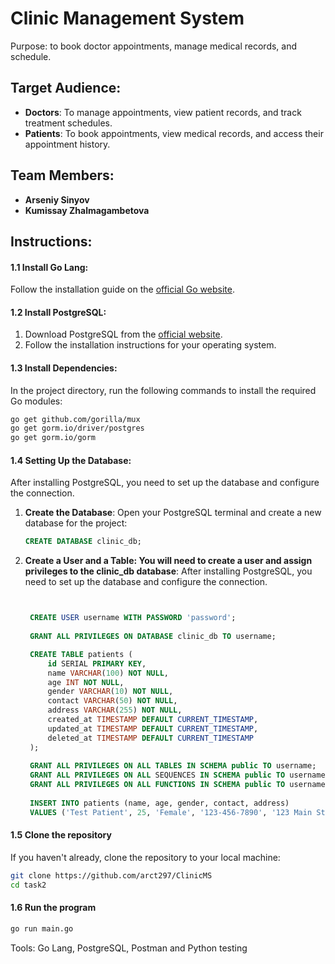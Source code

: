 # Clinic Management System 
Purpose: to book doctor appointments, manage medical records, and schedule.
## Target Audience:
- **Doctors**: To manage appointments, view patient records, and track treatment schedules.
- **Patients**: To book appointments, view medical records, and access their appointment history.

## Team Members:
- **Arseniy Sinyov**
- **Kumissay Zhalmagambetova**
<h2>Instructions:</h2>

#### 1.1 Install Go Lang:
Follow the installation guide on the [official Go website](https://golang.org/doc/install).

#### 1.2 Install PostgreSQL:
1. Download PostgreSQL from the [official website](https://www.postgresql.org/download/).
2. Follow the installation instructions for your operating system.

#### 1.3 Install Dependencies:
In the project directory, run the following commands to install the required Go modules:
```bash
go get github.com/gorilla/mux
go get gorm.io/driver/postgres
go get gorm.io/gorm
```

#### 1.4 Setting Up the Database:
After installing PostgreSQL, you need to set up the database and configure the connection.

1. **Create the Database**:
   Open your PostgreSQL terminal and create a new database for the project:
   ```sql
   CREATE DATABASE clinic_db;
   
   ```
   
2. **Create a User and a Table: You will need to create a user and assign privileges to the clinic_db database**:
After installing PostgreSQL, you need to set up the database and configure the connection.


   ```sql


    CREATE USER username WITH PASSWORD 'password';
    
    GRANT ALL PRIVILEGES ON DATABASE clinic_db TO username;

    CREATE TABLE patients (
        id SERIAL PRIMARY KEY,               
        name VARCHAR(100) NOT NULL,         
        age INT NOT NULL,                    
        gender VARCHAR(10) NOT NULL,         
        contact VARCHAR(50) NOT NULL,        
        address VARCHAR(255) NOT NULL,      
        created_at TIMESTAMP DEFAULT CURRENT_TIMESTAMP, 
        updated_at TIMESTAMP DEFAULT CURRENT_TIMESTAMP,
        deleted_at TIMESTAMP DEFAULT CURRENT_TIMESTAMP 
    );
  
    GRANT ALL PRIVILEGES ON ALL TABLES IN SCHEMA public TO username;
    GRANT ALL PRIVILEGES ON ALL SEQUENCES IN SCHEMA public TO username;
    GRANT ALL PRIVILEGES ON ALL FUNCTIONS IN SCHEMA public TO username;
    
    INSERT INTO patients (name, age, gender, contact, address) 
    VALUES ('Test Patient', 25, 'Female', '123-456-7890', '123 Main St');


#### 1.5 **Clone the repository**
If you haven't already, clone the repository to your local machine:
   ```bash
   git clone https://github.com/arct297/ClinicMS
   cd task2
  ```

#### 1.6 **Run the program**
   ```bash
   go run main.go
```

Tools: Go Lang, PostgreSQL, Postman and Python testing